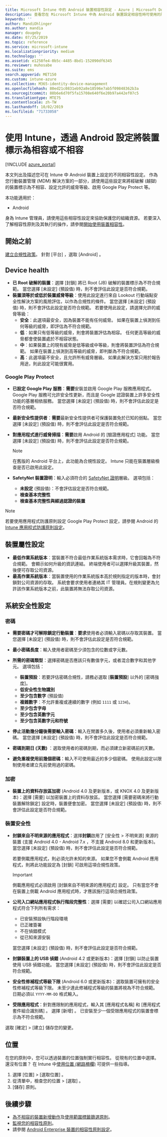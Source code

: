 ```yaml
---
title: Microsoft Intune 中的 Android 裝置相容性設定 - Azure | Microsoft Docs
description: 查看您在 Microsoft Intune 中為 Android 裝置設定相容性時可使用的所有設定清單。 設定密碼規則、選擇最低或最高作業系統版本、限制特定應用程式，防止重複使用密碼等。
keywords: ''
author: MandiOhlinger
ms.author: mandia
manager: dougeby
ms.date: 07/25/2019
ms.topic: reference
ms.service: microsoft-intune
ms.localizationpriority: medium
ms.technology: ''
ms.assetid: e1258fe4-0b5c-4485-8bd1-152090df6345
ms.reviewer: muhosabe
ms.suite: ems
search.appverid: MET150
ms.custom: intune-azure
ms.collection: M365-identity-device-management
ms.openlocfilehash: 80ed21c0831eb92a8e18596e7ab5f09848362b3a
ms.sourcegitcommit: 88b6e6d70f5fa15708e640f6e20b97a442ef07c5
ms.translationtype: MTE75
ms.contentlocale: zh-TW
ms.lasthandoff: 10/02/2019
ms.locfileid: "71733058"
---
```

# <a name="android-settings-to-mark-devices-as-compliant-or-not-compliant-using-intune"></a>使用 Intune，透過 Android 設定將裝置標示為相容或不相容

[!INCLUDE [azure_portal](../includes/azure_portal.md)]

本文列出及描述您可在 Intune 中 Android 裝置上設定的不同相容性設定。 作為您行動裝置管理 (MDM) 解決方案的一部分，請使用這些設定來將經破解 (越獄) 的裝置標示為不相容、設定允許的威脅等級、啟用 Google Play Protect 等。

本功能適用於：

- Android

身為 Intune 管理員，請使用這些相容性設定來協助保護您的組織資源。 若要深入了解相容性原則及其執行的操作，請參閱[開始使用裝置相容性](device-compliance-get-started.md)。

## <a name="before-you-begin"></a>開始之前

[建立合規性政策](create-compliance-policy.md#create-the-policy)。 針對 [平台]  ，選取 [Android]  。

## <a name="device-health"></a>Device health

- **已 Root 破解的裝置**：選擇 [封鎖]  將已 Root (JB) 破解的裝置標示為不符合規範。 當您選擇 [未設定]   (預設值) 時，則不會評估此設定是否符合規範。
- **裝置須等於或低於裝置威脅等級**：使用此設定進行來自 Lookout 行動端點安全性解決方案的風險評估，以作為合規性的條件。 當您選擇 [未設定]   (預設值) 時，則不會評估此設定是否符合規範。 若要使用此設定，請選擇允許的威脅等級：
  - **安全**：此選項最安全，因為裝置不能有任何威脅。 如果在裝置上偵測到任何等級的威脅，即評估為不符合規範。
  - **低**︰如果只有低等級的威脅，則會將裝置評估為相容。 任何更高等級的威脅都會使裝置處於不相容狀態。
  - **中**︰如果裝置上的現有威脅是低等級或中等級，則會將裝置評估為符合規範。 如果在裝置上偵測到高等級的威脅，即判斷為不符合規範。
  - **高**：此選項最不安全，且允許所有威脅層級。 如果此解決方案只用於報告用途，則此設定可能很實用。

### <a name="google-play-protect"></a>Google Play Protect

- **已設定 Google Play 服務**：**需要**安裝並啟用 Google Play 服務應用程式。 Google Play 服務可允許安全性更新，而且是 Google 認證裝置上許多安全性功能的基層相依服務。 當您選擇 [未設定]   (預設值) 時，則不會評估此設定是否符合規範。
- **最新安全性提供者**：**需要**最新安全性提供者可保護裝置免於已知的弱點。 當您選擇 [未設定]   (預設值) 時，則不會評估此設定是否符合規範。
- **對應用程式進行威脅掃描**：**需要**啟用 Android 的 [驗證應用程式]  功能。 當您選擇 [未設定]   (預設值) 時，則不會評估此設定是否符合規範。

  > [!NOTE]
  > 在舊版的 Android 平台上，此功能為合規性設定。 Intune 只能在裝置層級檢查是否已啟用此設定。

- **SafetyNet 裝置證明**：輸入必須符合的 [SafetyNet 證明](https://developer.android.com/training/safetynet/attestation.html)層級。 選項包括：
  - **未設定** (預設值)：不會評估設定是否符合規範。
  - **檢查基本完整性**
  - **檢查基本完整性與經過認證的裝置**

> [!NOTE]
> 若要使用應用程式防護原則設定 Google Play Protect 設定，請參閱 Android 的 [Intune 應用程式防護原則設定](../apps/app-protection-policy-settings-android.md#conditional-launch)。

## <a name="device-property-settings"></a>裝置屬性設定

- **最低作業系統版本**︰當裝置不符合最低作業系統版本需求時，它會回報為不符合規範。 會顯示如何升級的資訊連結。 終端使用者可以選擇升級其裝置，然後便可存取公司資源。
- **最高作業系統版本**：當裝置使用的作業系統版本高於規則指定的版本時，會封鎖對公司資源的存取。 系統會要求使用者連絡其 IT 管理員。在規則變更為允許該作業系統版本之前，此裝置將無法存取公司資源。

## <a name="system-security-settings"></a>系統安全性設定

### <a name="password"></a>密碼

- **需要密碼才可解除鎖定行動裝置**：**要求**使用者必須輸入密碼以存取其裝置。 當您選擇 [未設定]   (預設值) 時，則不會評估此設定是否符合規範。
- **最小密碼長度**：輸入使用者密碼至少須包含的位數或字元數。
- **所需的密碼類型**：選擇密碼是否應該只有數值字元，或者混合數字和其他字元。 選項包括：
  - **裝置預設**：若要評估密碼合規性，請務必選取 [**裝置預設**] 以外的 [密碼強度]。
  - **低安全性生物識別**
  - **至少包含數字** (預設值)
  - **複雜數字**：不允許重複或連續的數字 (例如 `1111` 或 `1234`)。
  - **至少包含字母** 
  - **至少包含英數字元**
  - **至少包含英數字元和符號**

- **停止活動幾分鐘後需要輸入密碼**：輸入在閒置多久後，使用者必須重新輸入密碼。 當您選擇 [未設定]   (預設值) 時，則不會評估此設定是否符合規範。
- **密碼到期日 (天數)** ：選取使用者的密碼到期，而必須建立新密碼前的天數。
- **避免重複使用前幾個密碼**：輸入不可使用最近的多少個密碼。 使用此設定以限制使用者建立先前使用過的密碼。

### <a name="encryption"></a>加密

- **裝置上的資料存放區加密** (Android 4.0 及更新版本，或 KNOX 4.0 及更新版本)：選擇 [需要]  以加密裝置上的資料存放區。 當您選擇 [需要密碼來將行動裝置解除鎖定]  設定時，裝置便會加密。 當您選擇 [未設定]   (預設值) 時，則不會評估此設定是否符合規範。

### <a name="device-security"></a>裝置安全性

- **封鎖來自不明來源的應用程式**：選擇**封鎖**啟用了 [安全性 > 不明來源] 來源的裝置 (支援 Android 4.0 - Android 7.x ，不支援 Android 8.0 和更新版本)。 當您選擇 [未設定]   (預設值) 時，則不會評估此設定是否符合規範。

  若要側載應用程式，則必須允許未知的來源。 如果您不會側載 Android 應用程式，則將此功能設定為 [封鎖]  可啟用這項合規性政策。 

  > [!IMPORTANT]
  > 側載應用程式必須啟用 [封鎖來自不明來源的應用程式]  設定。 只有當您不會在裝置上側載 Android 應用程式時，才應該施行這項合規性政策。

- **公司入口網站應用程式執行階段完整性**：選擇 [需要]  以確認公司入口網站應用程式符合下列所有需求：

  - 已安裝預設執行階段環境
  - 已正確簽署
  - 不在偵錯模式
  - 從已知來源安裝

  當您選擇 [未設定]   (預設值) 時，則不會評估此設定是否符合規範。

- **封鎖裝置上的 USB 偵錯** (Android 4.2 或更新版本)：選擇 [封鎖]  以防止裝置使用 USB 偵錯功能。 當您選擇 [未設定]   (預設值) 時，則不會評估此設定是否符合規範。
- **安全性修補程式等級下限** (Android 6.0 或更新版本)：選取裝置可擁有的安全性修補程式等級下限。 未至少達此修補程式等級的裝置將視為不符合規範。 日期必須以 `YYYY-MM-DD` 格式輸入。
- **受限應用程式**：針對應限制的應用程式，輸入其 [應用程式名稱]  和 [應用程式套件組合識別碼]  。 選擇 [新增]  。 已安裝至少一個受限應用程式的裝置會標示為不符合規範。

選取 [確定]   > [建立]  儲存您的變更。

## <a name="locations"></a>位置

在您的原則中，您可以透過裝置的位置強制實行相容性。 從現有的位置中選擇。 還沒有位置？ 在 Intune 中[使用位置 (網路柵欄)](use-network-locations.md) 可提供一些指導。

1. 選擇 [位置]   > [選取位置]  。
2. 從清單中，檢查您的位置 > [選取]  。
3. [儲存]  原則。

## <a name="next-steps"></a>後續步驟

- [為不相容的裝置新增動作](actions-for-noncompliance.md)及[使用範圍標籤篩選原則](../fundamentals/scope-tags.md)。
- [監視您的相容性原則](compliance-policy-monitor.md)。
- 請參閱 [Android Enterprise 裝置的相容性原則設定](compliance-policy-create-android-for-work.md)。
